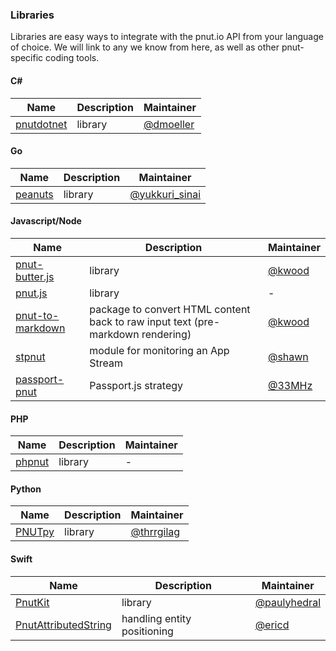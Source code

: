 ### Libraries

Libraries are easy ways to integrate with the pnut.io API from your language of choice. We will link to any we know from here, as well as other pnut-specific coding tools.


#### C&#35;

Name|Description|Maintainer
-|-|-
[pnutdotnet](https://github.com/dwmoeller1/pnutdotnet)|library|[@dmoeller](https://pnut.io/@dmoeller)


#### Go

Name|Description|Maintainer
-|-|-
[peanuts](https://github.com/yukkurisinai/peanuts)|library|[@yukkuri_sinai](https://pnut.io/@yukkuri_sinai)


#### Javascript/Node

Name|Description|Maintainer
-|-|-
[pnut-butter.js](https://github.com/kaiwood/pnut-butter)|library|[@kwood](https://pnut.io/@kwood)
[pnut.js](https://github.com/pnut-api/pnut.js)|library|-
[pnut-to-markdown](https://github.com/kaiwood/pnut-to-markdown)|package to convert HTML content back to raw input text (pre-markdown rendering)|[@kwood](https://pnut.io/@kwood)
[stpnut](https://github.com/shawnthroop/stpnut)|module for monitoring an App Stream|[@shawn](https://pnut.io/@shawn)
[passport-pnut](https://github.com/33mhz/passport-pnut)|Passport.js strategy|[@33MHz](https://pnut.io/@kwood)


#### PHP

Name|Description|Maintainer
-|-|-
[phpnut](https://github.com/pnut-api/phpnut)|library|-


#### Python

Name|Description|Maintainer
-|-|-
[PNUTpy](https://github.com/pnut-api/PNUTpy)|library|[@thrrgilag](https://pnut.io/@thrrgilag)


#### Swift

Name|Description|Maintainer
-|-|-
[PnutKit](https://github.com/exsortis/PnutKit)|library|[@paulyhedral](https://pnut.io/@paulyhedral)
[PnutAttributedString](https://github.com/ericdke/PnutAttributedString)|handling entity positioning|[@ericd](https://pnut.io/@ericd)